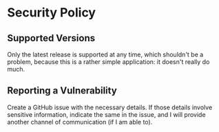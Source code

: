 # Security Policy
## Supported Versions
Only the latest release is supported at any time, which shouldn't be a problem, because this is a rather simple
application: it doesn't really do much.

## Reporting a Vulnerability
Create a GitHub issue with the necessary details. If those details involve sensitive information, indicate the same in
the issue, and I will provide another channel of communication (if I am able to).
